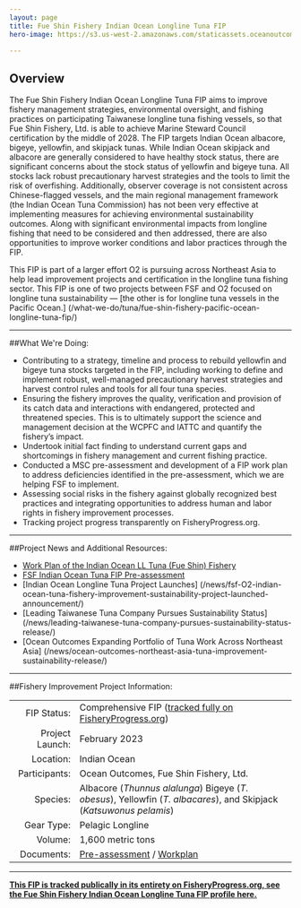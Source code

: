 ```yaml
---
layout: page 
title: Fue Shin Fishery Indian Ocean Longline Tuna FIP
hero-image: https://s3.us-west-2.amazonaws.com/staticassets.oceanoutcomes.org/hero+photos/FSF-IO-FIP-profile-hero.png

---
```

<h2>Overview</h2>

The Fue Shin Fishery Indian Ocean Longline Tuna FIP aims to improve fishery management strategies, environmental oversight, and fishing practices on participating Taiwanese longline tuna fishing vessels, so that Fue Shin Fishery, Ltd. is able to achieve Marine Steward Council certification by the middle of 2028. The FIP targets Indian Ocean albacore, bigeye, yellowfin, and skipjack tunas. While Indian Ocean skipjack and albacore are generally considered to have healthy stock status, there are significant concerns about the stock status of yellowfin and bigeye tuna. All stocks lack robust precautionary harvest strategies and the tools to limit the risk of overfishing. Additionally, observer coverage is not consistent across Chinese-flagged vessels, and the main regional management framework (the Indian Ocean Tuna Commission) has not been very effective at implementing measures for achieving environmental sustainability outcomes. Along with significant environmental impacts from longline fishing that need to be considered and then addressed, there are also opportunities to improve worker conditions and labor practices through the FIP.

This FIP is part of a larger effort O2 is pursuing across Northeast Asia to help lead improvement projects and certification in the longline tuna fishing sector. This FIP is one of two projects between FSF and O2 focused on longline tuna sustainability — [the other is for longline tuna vessels in the Pacific Ocean.] (/what-we-do/tuna/fue-shin-fishery-pacific-ocean-longline-tuna-fip/)

---

##What We're Doing:

* Contributing to a strategy, timeline and process to rebuild yellowfin and bigeye tuna stocks targeted in the FIP, including working to define and implement robust, well-managed precautionary harvest strategies and harvest control rules and tools for all four tuna species.
* Ensuring the fishery improves the quality, verification and provision of its catch data and interactions with endangered, protected and threatened species. This is to ultimately support the science and management decision at the WCPFC and IATTC and quantify the fishery’s impact.
* Undertook initial fact finding to understand current gaps and shortcomings in fishery management and current fishing practice.
* Conducted a MSC pre-assessment and development of a FIP work plan to address deficiencies identified in the pre-assessment, which we are helping FSF to implement.
* Assessing social risks in the fishery against globally recognized best practices and integrating opportunities to address human and labor rights in fishery improvement processes.
* Tracking project progress transparently on FisheryProgress.org.

---

##Project News and Additional Resources:

* <a href="https://s3.us-west-2.amazonaws.com/staticassets.oceanoutcomes.org/supporting+documents/Fishery+Project+Resources/Workplan+of+the+Indian+Ocean+LL+Tuna+(Fue+Shin)+Fishery+April23.pdf" target="_blank">Work Plan of the Indian Ocean LL Tuna (Fue Shin) Fishery</a>
* <a href="https://s3.us-west-2.amazonaws.com/staticassets.oceanoutcomes.org/supporting+documents/Fishery+Project+Resources/FINAL+FSF+Indian+Ocean+Tuna+FIP+Pre-assessment+April23.pdf" target="blank">FSF Indian Ocean Tuna FIP Pre-assessment</a>
* [Indian Ocean Longline Tuna Project Launches] (/news/fsf-O2-indian-ocean-tuna-fishery-improvement-sustainability-project-launched-announcement/)
* [Leading Taiwanese Tuna Company Pursues Sustainability Status] (/news/leading-taiwanese-tuna-company-pursues-sustainability-status-release/)
* [Ocean Outcomes Expanding Portfolio of Tuna Work Across Northeast Asia] (/news/ocean-outcomes-northeast-asia-tuna-improvement-sustainability-release/)

---

##Fishery Improvement Project Information:

|||
| ---: | --- |
| FIP Status: | Comprehensive FIP (<a href="https://fisheryprogress.org/fip-profile/indian-ocean-tuna-longline-fue-shin-0" target="_blank">tracked fully on FisheryProgress.org</a>) |
| Project Launch: | February 2023 |
| Location: | Indian Ocean |
| Participants: | Ocean Outcomes, Fue Shin Fishery, Ltd. |
| Species: | Albacore (*Thunnus alalunga*) Bigeye (*T. obesus*), Yellowfin (*T. albacares*), and Skipjack (*Katsuwonus pelamis*) |
| Gear Type: | Pelagic Longline |
| Volume: | 1,600 metric tons |
| Documents: | <a href="https://s3.us-west-2.amazonaws.com/staticassets.oceanoutcomes.org/supporting+documents/Fishery+Project+Resources/Workplan+of+the+Indian+Ocean+LL+Tuna+(Fue+Shin)+Fishery+April23.pdf" target="_blank">Pre-assessment</a> / <a href="https://s3.us-west-2.amazonaws.com/staticassets.oceanoutcomes.org/supporting+documents/Fishery+Project+Resources/FINAL+FSF+Indian+Ocean+Tuna+FIP+Pre-assessment+April23.pdf" target="_blank">Workplan</a> |

---

<a href="https://fisheryprogress.org/fip-profile/indian-ocean-tuna-longline-fue-shin-0" target="_blank">**This FIP is tracked publically in its entirety on FisheryProgress.org, see the Fue Shin Fishery Indian Ocean Longline Tuna FIP profile here.**</a>
